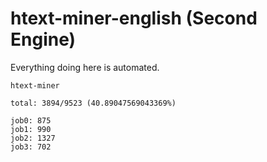 # htext-miner-english (Second Engine)

Everything doing here is automated.

```
htext-miner

total: 3894/9523 (40.89047569043369%)

job0: 875
job1: 990
job2: 1327
job3: 702
```